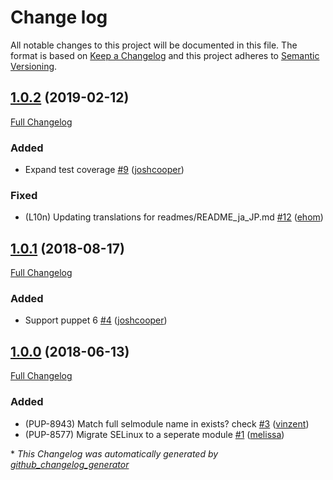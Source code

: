 # Change log

All notable changes to this project will be documented in this file. The format is based on [Keep a Changelog](http://keepachangelog.com/en/1.0.0/) and this project adheres to [Semantic Versioning](http://semver.org).

## [1.0.2](https://github.com/puppetlabs/puppetlabs-selinux_core/tree/1.0.2) (2019-02-12)

[Full Changelog](https://github.com/puppetlabs/puppetlabs-selinux_core/compare/1.0.1...1.0.2)

### Added

- Expand test coverage [\#9](https://github.com/puppetlabs/puppetlabs-selinux_core/pull/9) ([joshcooper](https://github.com/joshcooper))

### Fixed

- \(L10n\) Updating translations for readmes/README\_ja\_JP.md [\#12](https://github.com/puppetlabs/puppetlabs-selinux_core/pull/12) ([ehom](https://github.com/ehom))

## [1.0.1](https://github.com/puppetlabs/puppetlabs-selinux_core/tree/1.0.1) (2018-08-17)

[Full Changelog](https://github.com/puppetlabs/puppetlabs-selinux_core/compare/1.0.0...1.0.1)

### Added

- Support puppet 6 [\#4](https://github.com/puppetlabs/puppetlabs-selinux_core/pull/4) ([joshcooper](https://github.com/joshcooper))

## [1.0.0](https://github.com/puppetlabs/puppetlabs-selinux_core/tree/1.0.0) (2018-06-13)

[Full Changelog](https://github.com/puppetlabs/puppetlabs-selinux_core/compare/bf3171fd0b25b687d6ff1665027d81763b7d5734...1.0.0)

### Added

- \(PUP-8943\) Match full selmodule name in exists? check [\#3](https://github.com/puppetlabs/puppetlabs-selinux_core/pull/3) ([vinzent](https://github.com/vinzent))
- \(PUP-8577\) Migrate SELinux to a seperate module [\#1](https://github.com/puppetlabs/puppetlabs-selinux_core/pull/1) ([melissa](https://github.com/melissa))



\* *This Changelog was automatically generated by [github_changelog_generator](https://github.com/skywinder/Github-Changelog-Generator)*
